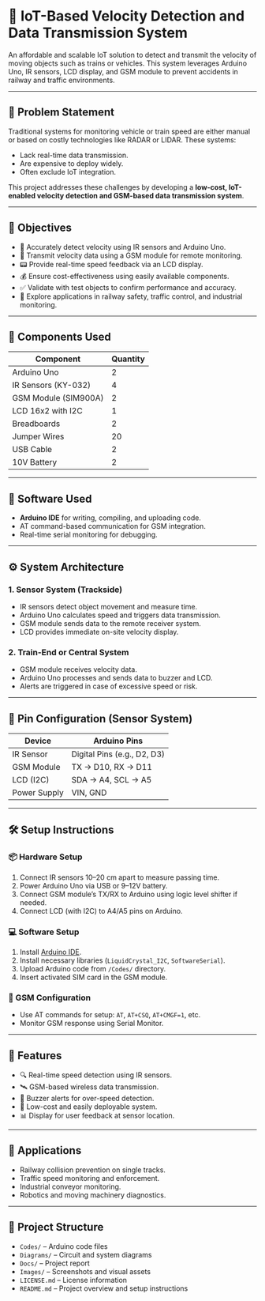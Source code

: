 # 🚅 IoT-Based Velocity Detection and Data Transmission System

An affordable and scalable IoT solution to detect and transmit the velocity of moving objects such as trains or vehicles. This system leverages Arduino Uno, IR sensors, LCD display, and GSM module to prevent accidents in railway and traffic environments.

---

## 📌 Problem Statement

Traditional systems for monitoring vehicle or train speed are either manual or based on costly technologies like RADAR or LIDAR. These systems:
- Lack real-time data transmission.
- Are expensive to deploy widely.
- Often exclude IoT integration.

This project addresses these challenges by developing a **low-cost, IoT-enabled velocity detection and GSM-based data transmission system**.

---

## 🎯 Objectives

- 🧮 Accurately detect velocity using IR sensors and Arduino Uno.
- 📲 Transmit velocity data using a GSM module for remote monitoring.
- 📟 Provide real-time speed feedback via an LCD display.
- 💰 Ensure cost-effectiveness using easily available components.
- ✅ Validate with test objects to confirm performance and accuracy.
- 🚦 Explore applications in railway safety, traffic control, and industrial monitoring.

---

## 🧩 Components Used

| Component             | Quantity |
|----------------------|----------|
| Arduino Uno          | 2        |
| IR Sensors (KY-032)  | 4        |
| GSM Module (SIM900A) | 2        |
| LCD 16x2 with I2C    | 1        |
| Breadboards          | 2        |
| Jumper Wires         | 20       |
| USB Cable            | 2        |
| 10V Battery          | 2        |

---

## 🧠 Software Used

- **Arduino IDE** for writing, compiling, and uploading code.
- AT command-based communication for GSM integration.
- Real-time serial monitoring for debugging.

---

## ⚙️ System Architecture

### 1. Sensor System (Trackside)
- IR sensors detect object movement and measure time.
- Arduino Uno calculates speed and triggers data transmission.
- GSM module sends data to the remote receiver system.
- LCD provides immediate on-site velocity display.

### 2. Train-End or Central System
- GSM module receives velocity data.
- Arduino Uno processes and sends data to buzzer and LCD.
- Alerts are triggered in case of excessive speed or risk.

---

## 🔌 Pin Configuration (Sensor System)

| Device        | Arduino Pins         |
|---------------|-----------------------|
| IR Sensor     | Digital Pins (e.g., D2, D3) |
| GSM Module    | TX → D10, RX → D11    |
| LCD (I2C)     | SDA → A4, SCL → A5    |
| Power Supply  | VIN, GND              |

---

## 🛠️ Setup Instructions

### 📦 Hardware Setup

1. Connect IR sensors 10–20 cm apart to measure passing time.
2. Power Arduino Uno via USB or 9–12V battery.
3. Connect GSM module’s TX/RX to Arduino using logic level shifter if needed.
4. Connect LCD (with I2C) to A4/A5 pins on Arduino.

### 💻 Software Setup

1. Install [Arduino IDE](https://www.arduino.cc/en/software).
2. Install necessary libraries (`LiquidCrystal_I2C`, `SoftwareSerial`).
3. Upload Arduino code from `/Codes/` directory.
4. Insert activated SIM card in the GSM module.

### 📶 GSM Configuration

- Use AT commands for setup: `AT`, `AT+CSQ`, `AT+CMGF=1`, etc.
- Monitor GSM response using Serial Monitor.

---

## 🚨 Features

- 🔍 Real-time speed detection using IR sensors.
- 🛰️ GSM-based wireless data transmission.
- 🔔 Buzzer alerts for over-speed detection.
- 💸 Low-cost and easily deployable system.
- 📊 Display for user feedback at sensor location.

---

## 🧪 Applications

- Railway collision prevention on single tracks.
- Traffic speed monitoring and enforcement.
- Industrial conveyor monitoring.
- Robotics and moving machinery diagnostics.

---

## 📁 Project Structure

- `Codes/` – Arduino code files  
- `Diagrams/` – Circuit and system diagrams  
- `Docs/` – Project report  
- `Images/` – Screenshots and visual assets  
- `LICENSE.md` – License information  
- `README.md` – Project overview and setup instructions 
